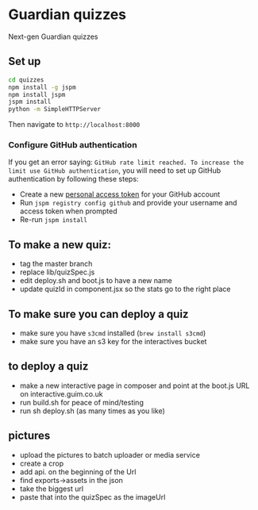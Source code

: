 # Guardian quizzes

Next-gen Guardian quizzes

## Set up

```sh
cd quizzes
npm install -g jspm
npm install jspm
jspm install
python -m SimpleHTTPServer
```
Then navigate to `http://localhost:8000`

### Configure GitHub authentication
If you get an error saying: `GitHub rate limit reached. To increase the limit use GitHub authentication`, you will need to set up GitHub authentication by following these steps:

- Create a new [personal access token](https://github.com/settings/applications#personal-access-tokens) for your GitHub account
- Run `jspm registry config github` and provide your username and access token when prompted
- Re-run `jspm install`

## To make a new quiz:
* tag the master branch
* replace lib/quizSpec.js
* edit deploy.sh and boot.js to have a new name
* update quizId in component.jsx so the stats go to the right place

## To make sure you can deploy a quiz
* make sure you have `s3cmd` installed (`brew install s3cmd`)
* make sure you have an s3 key for the interactives bucket

## to deploy a quiz
* make a new interactive page in composer and point at the boot.js URL on interactive.guim.co.uk
* run build.sh for peace of mind/testing
* run sh deploy.sh (as many times as you like)

## pictures
* upload the pictures to batch uploader or media service
* create a crop
* add api. on the beginning of the Url
* find exports->assets in the json
* take the biggest url
* paste that into the quizSpec as the imageUrl
